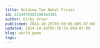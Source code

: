 ```yaml
---
title: Holding Two Nobel Prizes
id: 2234470382100163305
author: Kirby Urner
published: 2014-10-26T05:50:00.005-07:00
updated: 2014-10-26T05:50:54.999-07:00
blog: world_game
tags: 
---
```


